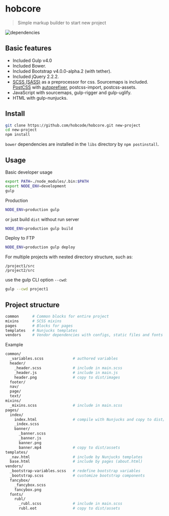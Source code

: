 # hobcore
> Simple markup builder to start new project

![dependencies](https://david-dm.org/hobcode/hobcore.svg)

## Basic features
* Included Gulp v4.0
* Included Bower.
* Included Bootstrap v4.0.0-alpha.2 (with tether).
* Included jQuery 2.2.2.
* [SCSS (SASS)](http://sass-lang.com/) as a preprocessor for css. Sourcemaps is included. [PostCSS](https://github.com/postcss/postcss) with [autoprefixer](https://github.com/postcss/autoprefixer), postcss-import, postcss-assets.
* JavaScript with sourcemaps, gulp-rigger and gulp-uglify.
* HTML with gulp-nunjucks.

## Install
```sh
git clone https://github.com/hobcode/hobcore.git new-project
cd new-project
npm install
```
`bower` dependencies are installed in the `libs` directory by `npm postinstall`.

## Usage
Basic developer usage
```sh
export PATH=./node_modules/.bin:$PATH
export NODE_ENV=development
gulp
```

Production
```sh
NODE_ENV=production gulp
```
or just build `dist` without run server
```sh
NODE_ENV=production gulp build
```

Deploy to FTP
```sh
NODE_ENV=production gulp deploy
```

For multiple projects with nested directory structure, such as:
```
/project1/src
/project2/src
```
use the gulp CLI option `--cwd`:
```sh
gulp --cwd project1
```

## Project structure

```sh
common      # Common blocks for entire project
mixins      # SCSS mixins
pages       # Blocks for pages
templates   # Nunjucks templates
vendors     # Vendor dependencies with configs, static files and fonts
```

Example
```sh
common/
  _variables.scss             # authored variables
  header/
    _header.scss              # include in main.scss
    _header.js                # include in main.js
    header.png                # copy to dist/images
  footer/
  nav/
  page/
  text/
mixins/
  _mixins.scss                # include in main.scss
pages/
  index/
    index.html                # compile with Nunjucks and copy to dist/
    _index.scss
    banner/
      _banner.scss
      _banner.js
      banner.png
      banner.mp4              # copy to dist/assets
templates/
  _nav.html                   # include by Nunjucks templates
  base.html                   # include by pages (about.html)
vendors/
  _bootstrap-variables.scss   # redefine bootstrap variables
  _bootstrap.scss             # customize bootstrap components
  fancybox/
    _fancybox.scss
    fancybox.png
  fonts/
    rubl/
      _rubl.scss              # include in main.scss
      rubl.eot                # copy to dist/assets
```
